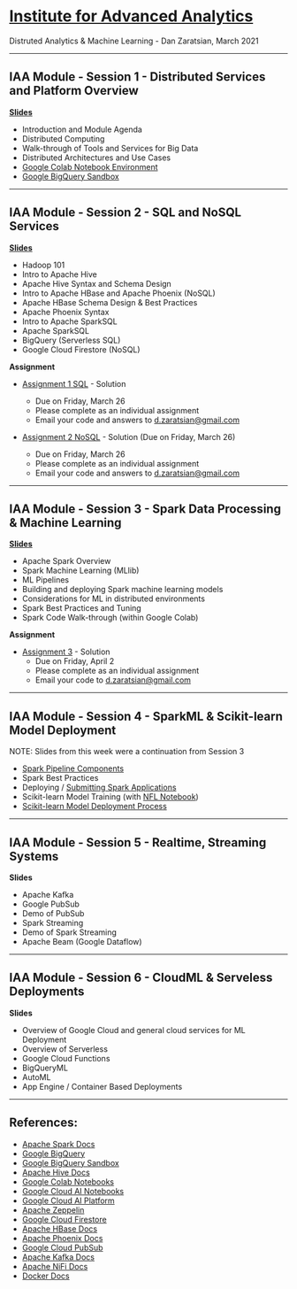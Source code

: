 # [Institute for Advanced Analytics](https://analytics.ncsu.edu/)
Distruted Analytics & Machine Learning - Dan Zaratsian, March 2021


---
## IAA Module - Session 1 - Distributed Services and Platform Overview
[**Slides**](https://docs.google.com/presentation/d/1CC03MXct8pW9DblZ4i7sICcYlbXg81xgyB1DLtDh_ig/edit?usp=sharing)
* Introduction and Module Agenda
* Distributed Computing
* Walk-through of Tools and Services for Big Data
* Distributed Architectures and Use Cases
* [Google Colab Notebook Environment](https://colab.sandbox.google.com/)
* [Google BigQuery Sandbox](https://console.cloud.google.com/bigquery)

---
## IAA Module - Session 2 - SQL and NoSQL Services
[**Slides**](https://docs.google.com/presentation/d/1zB7K2ud91WOKuCENic4WNLz6lSqJ0yUbijYQJ3HbFU0/edit)

* Hadoop 101
* Intro to Apache Hive
* Apache Hive Syntax and Schema Design
* Intro to Apache HBase and Apache Phoenix (NoSQL)
* Apache HBase Schema Design & Best Practices
* Apache Phoenix Syntax
* Intro to Apache SparkSQL
* Apache SparkSQL 
* BigQuery (Serverless SQL)
* Google Cloud Firestore (NoSQL)

**Assignment**
* [Assignment 1 SQL](https://github.com/zaratsian/iaa_2021/blob/main/session_02/Assignment_1_SQL.md) - Solution 
  - Due on Friday, March 26
  - Please complete as an individual assignment
  - Email your code and answers to d.zaratsian@gmail.com

* [Assignment 2 NoSQL](https://github.com/zaratsian/iaa_2021/blob/main/session_02/Assignment_2_NoSQL.ipynb) - Solution (Due on Friday, March 26)
  - Due on Friday, March 26
  - Please complete as an individual assignment
  - Email your code and answers to d.zaratsian@gmail.com

---
## IAA Module - Session 3 - Spark Data Processing & Machine Learning
[**Slides**](https://docs.google.com/presentation/d/1JG4nMPv1ryovSpZG62XGS0frzpb0c82EEincZZ7acMU/edit#slide=id.g7167105720_0_348)

* Apache Spark Overview
* Spark Machine Learning (MLlib)
* ML Pipelines
* Building and deploying Spark machine learning models
* Considerations for ML in distributed environments
* Spark Best Practices and Tuning
* Spark Code Walk-through (within Google Colab)

**Assignment** 
* [Assignment 3](https://github.com/zaratsian/iaa_2021/blob/main/session_03/Spark_ML_Assignment_(template).ipynb) - Solution 
  - Due on Friday, April 2
  - Please complete as an individual assignment
  - Email your code to d.zaratsian@gmail.com

---
## IAA Module - Session 4 - SparkML & Scikit-learn Model Deployment

NOTE: Slides from this week were a continuation from Session 3

* [Spark Pipeline Components](https://spark.apache.org/docs/latest/ml-pipeline.html#main-concepts-in-pipelines)
* Spark Best Practices
* Deploying / [Submitting Spark Applications](https://spark.apache.org/docs/latest/submitting-applications.html)
* Scikit-learn Model Training (with [NFL Notebook](https://github.com/zaratsian/iaa_2021/blob/main/session_03/NFL_Predictions_Jupyter.ipynb))
* [Scikit-learn Model Deployment Process](https://github.com/zaratsian/ML-Model-Deployment/tree/master/sklearn_nfl)

---
## IAA Module - Session 5 - Realtime, Streaming Systems
**Slides**

* Apache Kafka
* Google PubSub
* Demo of PubSub
* Spark Streaming
* Demo of Spark Streaming
* Apache Beam (Google Dataflow)

---
## IAA Module - Session 6 - CloudML & Serveless Deployments
**Slides**

* Overview of Google Cloud and general cloud services for ML Deployment
* Overview of Serverless
* Google Cloud Functions
* BigQueryML
* AutoML
* App Engine / Container Based Deployments

---

## References:
* [Apache Spark Docs](https://spark.apache.org/docs/latest/)
* [Google BigQuery](https://cloud.google.com/bigquery/what-is-bigquery)
* [Google BigQuery Sandbox](https://console.cloud.google.com/bigquery)
* [Apache Hive Docs](https://cwiki.apache.org/confluence/display/Hive/GettingStarted)
* [Google Colab Notebooks](https://colab.sandbox.google.com)
* [Google Cloud AI Notebooks](https://cloud.google.com/ai-platform/notebooks/docs/introduction)
* [Google Cloud AI Platform](https://console.cloud.google.com/ai-platform/)
* [Apache Zeppelin](https://zeppelin.apache.org/)
* [Google Cloud Firestore](https://cloud.google.com/firestore/docs)
* [Apache HBase Docs](https://hbase.apache.org/book.html)
* [Apache Phoenix Docs](https://phoenix.apache.org/)
* [Google Cloud PubSub](https://cloud.google.com/pubsub/docs/concepts)
* [Apache Kafka Docs](https://kafka.apache.org/20/documentation.html)
* [Apache NiFi Docs](https://nifi.apache.org/docs.html)
* [Docker Docs](https://docs.docker.com/)
